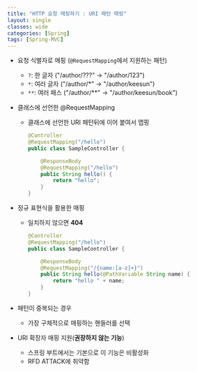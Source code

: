 ```yaml
---
title: "HTTP 요청 매핑하기 : URI 패턴 매핑"
layout: single
classes: wide
categories: [Spring]
tags: [Spring-MVC]
---
```


* 요청 식별자로 매핑 (`@RequestMapping`에서 지원하는 패턴)
  * `?`: 한 글자 ("/author/???" → "/author/123")
  * `*`: 여러 글자 ("/author/*" → "/author/keesun")
  * `**`: 여러 패스 ("/author/**"  → "/author/keesun/book")



* 클래스에 선언한 @RequestMapping

  * 클래스에 선언한 URI 패턴뒤에 이어 붙여서 맵핑

    ```java
    @Controller
    @RequestMapping("/hello")
    public class SampleController {
    
        @ResponseBody
        @RequestMapping("/hello")
        public String hello() {
            return "hello";
        }
    }
    ```



* 정규 표현식을 활용한 매핑

  * 일치하지 않으면 **404**

      ```java
      @Controller
      @RequestMapping("/hello")
      public class SampleController {
      
          @ResponseBody
          @RequestMapping("/{name:[a-z]+}")
          public String hello(@PathVariable String name) {
              return "hello " + name;
          }
      }
      
      ```



- 패턴이 중복되는 경우
  - 가장 구체적으로 매핑하는 핸들러를 선택



- URI 확장자 매핑 지원(**권장하지 않는 기능**)
  - 스프링 부트에서는 기본으로 이 기능은 비활성화
  - RFD ATTACK에 취약함


